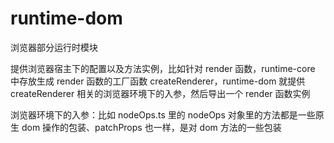 # runtime-dom

浏览器部分运行时模块

提供浏览器宿主下的配置以及方法实例，比如针对 render 函数，runtime-core 中存放生成 render 函数的工厂函数 createRenderer，runtime-dom 就提供 createRenderer 相关的浏览器环境下的入参，然后导出一个 render 函数实例

浏览器环境下的入参：比如 nodeOps.ts 里的 nodeOps 对象里的方法都是一些原生 dom 操作的包装、patchProps 也一样，是对 dom 方法的一些包装
